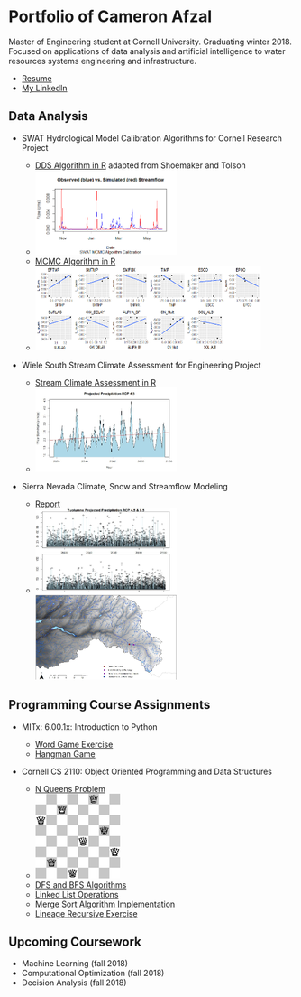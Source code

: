# Portfolio of Cameron Afzal
Master of Engineering student at Cornell University. Graduating winter 2018. 
Focused on applications of data analysis and artificial intelligence to water resources systems engineering and infrastructure.
  * [Resume](https://github.com/cafzal/Portfolio/blob/master/Cameron%20Afzal%20resume%20P.pdf)
  * [My LinkedIn](https://www.linkedin.com/in/cameron-afzal-26a82a62/)

## Data Analysis
  * SWAT Hydrological Model Calibration Algorithms for Cornell Research Project
    - [DDS Algorithm in R](https://github.com/cafzal/Portfolio/blob/master/SWAT_DDS_Algorithm.R) adapted from Shoemaker and Tolson
    * <img src="https://github.com/cafzal/Portfolio/blob/master/flow.png" height="150" width="250"></img>
    * [MCMC Algorithm in R](https://github.com/cafzal/Portfolio/blob/master/SWAT_MCMC_Flow.R) 
    * <img src="https://github.com/cafzal/Portfolio/blob/master/paramScatterLikelihood.png" height="150" width="400"></img>
  
  * Wiele South Stream Climate Assessment for Engineering Project
    - [Stream Climate Assessment in R](https://github.com/cafzal/Portfolio/blob/master/WiehleClimateAssessment.R)
    - <img src="https://github.com/cafzal/Portfolio/blob/master/Wstorm.jpg" height="150" width="250"></img>
    
  * Sierra Nevada Climate, Snow and Streamflow Modeling
    - [Report](https://github.com/cafzal/Portfolio/blob/master/Afzal%20Ecohydrology%20Research%20Project.pdf)
    - <img src="https://github.com/cafzal/Portfolio/blob/master/projpcp.jpg" height="150" width="250"></img><img src="https://github.com/cafzal/Portfolio/blob/master/sierramap.jpg" height="150" width="250"></img>
    
## Programming Course Assignments
  * MITx: 6.00.1x: Introduction to Python
     - [Word Game Exercise](https://github.com/cafzal/Portfolio/blob/master/Python%20word%20game%20exercise.py)
     - [Hangman Game](https://github.com/cafzal/Portfolio/blob/master/HangmanGame.py)
    
  * Cornell CS 2110: Object Oriented Programming and Data Structures
     - [N Queens Problem](https://github.com/cafzal/Portfolio/blob/master/NQueensProblem.java)
     - <img src="https://github.com/cafzal/Portfolio/blob/master/Eight%20Queens%20Solution.png" height="150" width="150"></img>
     - [DFS and BFS Algorithms](https://github.com/cafzal/Portfolio/blob/master/GraphSearchAlgorithms.java)
     - [Linked List Operations](https://github.com/cafzal/Portfolio/blob/master/LinkedListExercises.java)
     - [Merge Sort Algorithm Implementation](https://github.com/cafzal/Portfolio/blob/master/MergeSortPractice.java)
     - [Lineage Recursive Exercise](https://github.com/cafzal/Portfolio/blob/master/Lineage.java)

## Upcoming Coursework
  * Machine Learning (fall 2018)
  * Computational Optimization (fall 2018)
  * Decision Analysis (fall 2018)
